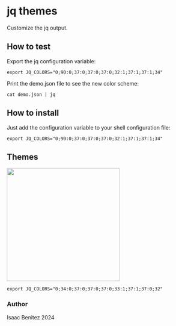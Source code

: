 # jq themes

Customize the jq output.

##  How to test

Export the jq configuration variable:

```shell
export JQ_COLORS="0;90:0;37:0;37:0;37:0;32:1;37:1;37:1;34"
```

Print the demo.json file to see the new color scheme:

```shell
cat demo.json | jq
```

## How to install

Just add the configuration variable to your shell configuration file:

```shell
export JQ_COLORS="0;90:0;37:0;37:0;37:0;32:1;37:1;37:1;34"
```

## Themes

<img src="https://github.com/isacben/jqthemes/blob/main/img/theme1.png" width="300">

```
export JQ_COLORS="0;34:0;37:0;37:0;37:0;33:1;37:1;37:0;32"
```

### Author

Isaac Benitez
2024
